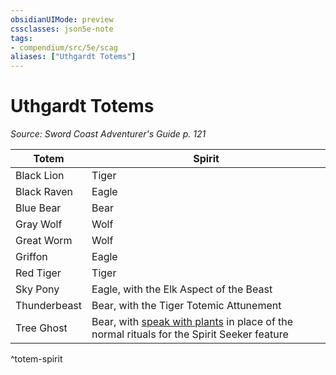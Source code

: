 ```yaml
---
obsidianUIMode: preview
cssclasses: json5e-note
tags:
- compendium/src/5e/scag
aliases: ["Uthgardt Totems"]
---
```

# Uthgardt Totems
*Source: Sword Coast Adventurer's Guide p. 121* 

| Totem | Spirit |
|-------|--------|
| Black Lion | Tiger |
| Black Raven | Eagle |
| Blue Bear | Bear |
| Gray Wolf | Wolf |
| Great Worm | Wolf |
| Griffon | Eagle |
| Red Tiger | Tiger |
| Sky Pony | Eagle, with the Elk Aspect of the Beast |
| Thunderbeast | Bear, with the Tiger Totemic Attunement |
| Tree Ghost | Bear, with [speak with plants](Mechanics/spells/speak-with-plants.md) in place of the normal rituals for the Spirit Seeker feature |
^totem-spirit